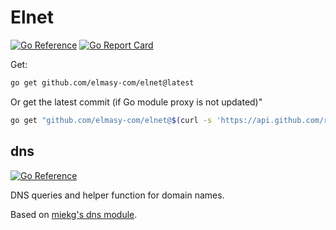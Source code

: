 # Elnet

[![Go Reference](https://pkg.go.dev/badge/github.com/elmasy-com/elnet.svg)](https://pkg.go.dev/github.com/elmasy-com/elnet)
[![Go Report Card](https://goreportcard.com/badge/github.com/elmasy-com/elnet)](https://goreportcard.com/report/github.com/elmasy-com/elnet)

Get:
```bash
go get github.com/elmasy-com/elnet@latest
```

Or get the latest commit (if Go module proxy is not updated)"
```bash
go get "github.com/elmasy-com/elnet@$(curl -s 'https://api.github.com/repos/elmasy-com/elnet/commits' | jq -r '.[0].sha')"
```

## dns

[![Go Reference](https://pkg.go.dev/badge/github.com/elmasy-com/elnet/dns.svg)](https://pkg.go.dev/github.com/elmasy-com/elnet/dns)

DNS queries and helper function for domain names.

Based on [miekg's dns module](https://github.com/miekg/dns).